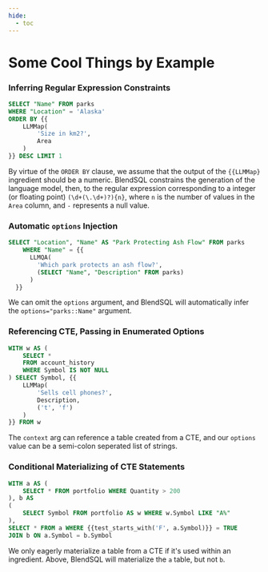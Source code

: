 ```yaml
---
hide:
  - toc
---
```


# Some Cool Things by Example

### Inferring Regular Expression Constraints
```sql
SELECT "Name" FROM parks
WHERE "Location" = 'Alaska'
ORDER BY {{
    LLMMap(
        'Size in km2?',
        Area
    )
}} DESC LIMIT 1
```
By virtue of the `ORDER BY` clause, we assume that the output of the `{{LLMMap}` ingredient should be a numeric. BlendSQL constrains the generation of the language model, then, to the regular expression corresponding to a integer (or floating point) `(\d+(\.\d+)?){n}`, where `n` is the number of values in the `Area` column, and `-` represents a null value.

### Automatic `options` Injection
```sql
SELECT "Location", "Name" AS "Park Protecting Ash Flow" FROM parks
    WHERE "Name" = {{
      LLMQA(
        'Which park protects an ash flow?',
        (SELECT "Name", "Description" FROM parks)
      )
  }}
```
We can omit the `options` argument, and BlendSQL will automatically infer the `options="parks::Name"` argument.

### Referencing CTE, Passing in Enumerated Options
```sql
WITH w AS (
    SELECT *
    FROM account_history
    WHERE Symbol IS NOT NULL
) SELECT Symbol, {{
    LLMMap(
        'Sells cell phones?',
        Description,
        ('t', 'f')
    )
}} FROM w
```
The `context` arg can reference a table created from a CTE, and our `options` value can be a semi-colon seperated list of strings.

### Conditional Materializing of CTE Statements

```sql
WITH a AS (
    SELECT * FROM portfolio WHERE Quantity > 200
), b AS
(
    SELECT Symbol FROM portfolio AS w WHERE w.Symbol LIKE "A%"
),
SELECT * FROM a WHERE {{test_starts_with('F', a.Symbol)}} = TRUE
JOIN b ON a.Symbol = b.Symbol
```
We only eagerly materialize a table from a CTE if it's used within an ingredient. Above, BlendSQL will materialize the `a` table, but not `b`.
